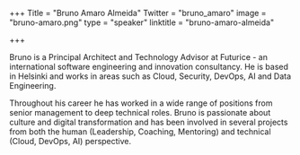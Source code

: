 +++
Title = "Bruno Amaro Almeida"
Twitter = "bruno_amaro"
image = "bruno-amaro.png"
type = "speaker"
linktitle = "bruno-amaro-almeida"

+++

Bruno is a Principal Architect and Technology Advisor at Futurice - an international software engineering and innovation consultancy. He is based in Helsinki and works in areas such as Cloud, Security, DevOps, AI and Data Engineering.

Throughout his career he has worked in a wide range of positions from senior management to deep technical roles. Bruno is passionate about culture and digital transformation and has been involved in several projects from both the human (Leadership, Coaching, Mentoring) and technical (Cloud, DevOps, AI) perspective.
